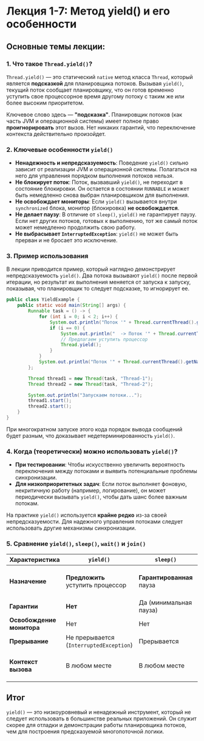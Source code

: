 
# Лекция 1-7: Метод yield() и его особенности

## Основные темы лекции:

### 1. Что такое `Thread.yield()`?
`Thread.yield()` — это статический `native` метод класса `Thread`, который является **подсказкой** для планировщика потоков. Вызывая `yield()`, текущий поток сообщает планировщику, что он готов временно уступить свое процессорное время другому потоку с таким же или более высоким приоритетом.

Ключевое слово здесь — **"подсказка"**. Планировщик потоков (как часть JVM и операционной системы) имеет полное право **проигнорировать** этот вызов. Нет никаких гарантий, что переключение контекста действительно произойдет.

### 2. Ключевые особенности `yield()`
- **Ненадежность и непредсказуемость**: Поведение `yield()` сильно зависит от реализации JVM и операционной системы. Полагаться на него для управления порядком выполнения потоков нельзя.
- **Не блокирует поток**: Поток, вызвавший `yield()`, не переходит в состояние блокировки. Он остается в состоянии `RUNNABLE` и может быть немедленно снова выбран планировщиком для выполнения.
- **Не освобождает мониторы**: Если `yield()` вызывается внутри `synchronized` блока, монитор (блокировка) **не освобождается**.
- **Не делает паузу**: В отличие от `sleep()`, `yield()` не гарантирует паузу. Если нет других потоков, готовых к выполнению, тот же самый поток может немедленно продолжить свою работу.
- **Не выбрасывает `InterruptedException`**: `yield()` не может быть прерван и не бросает это исключение.

### 3. Пример использования
В лекции приводится пример, который наглядно демонстрирует непредсказуемость `yield()`. Два потока вызывают `yield()` после первой итерации, но результат их выполнения меняется от запуска к запуску, показывая, что планировщик то следует подсказке, то игнорирует ее.

```java
public class YieldExample {
    public static void main(String[] args) {
        Runnable task = () -> {
            for (int i = 0; i < 2; i++) {
                System.out.println("Поток '" + Thread.currentThread().getName() + "' выполняет шаг " + (i + 1));
                if (i == 0) {
                    System.out.println("  -> Поток '" + Thread.currentThread().getName() + "' вызывает yield().");
                    // Предлагаем уступить процессор
                    Thread.yield();
                }
            }
            System.out.println("Поток '" + Thread.currentThread().getName() + "' завершен.");
        };

        Thread thread1 = new Thread(task, "Thread-1");
        Thread thread2 = new Thread(task, "Thread-2");

        System.out.println("Запускаем потоки...");
        thread1.start();
        thread2.start();
    }
}
```
При многократном запуске этого кода порядок вывода сообщений будет разным, что доказывает недетерминированность `yield()`.

### 4. Когда (теоретически) можно использовать `yield()`?
- **При тестировании**: Чтобы искусственно увеличить вероятность переключения между потоками и выявить потенциальные проблемы синхронизации.
- **Для низкоприоритетных задач**: Если поток выполняет фоновую, некритичную работу (например, логирование), он может периодически вызывать `yield()`, чтобы дать шанс более важным потокам.

На практике `yield()` используется **крайне редко** из-за своей непредсказуемости. Для надежного управления потоками следует использовать другие механизмы синхронизации.

### 5. Сравнение `yield()`, `sleep()`, `wait()` и `join()`

| Характеристика      | `yield()`                                 | `sleep()`                                 | `wait()`                                  | `join()`                                  |
|---------------------|-------------------------------------------|-------------------------------------------|-------------------------------------------|-------------------------------------------|
| **Назначение**      | **Предложить** уступить процессор         | **Гарантированная** пауза                 | Ожидание условия от другого потока        | Ожидание **завершения** другого потока    |
| **Гарантии**        | **Нет**                                   | Да (минимальная пауза)                    | Да (ждет сигнала)                         | Да (ждет завершения)                      |
| **Освобождение монитора** | Нет                                       | Нет                                       | **Да**                                    | Нет                                       |
| **Прерывание**      | Не прерывается (`InterruptedException`)   | Прерывается                               | Прерывается                               | Прерывается                               |
| **Контекст вызова** | В любом месте                             | В любом месте                             | Только в `synchronized` блоке/методе      | В любом месте                             |

## Итог
`yield()` — это низкоуровневый и ненадежный инструмент, который не следует использовать в большинстве реальных приложений. Он служит скорее для отладки и демонстрации работы планировщика потоков, чем для построения предсказуемой многопоточной логики.
